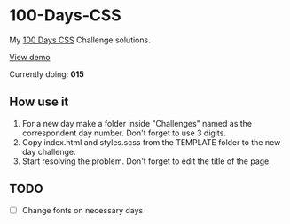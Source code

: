 # 100-Days-CSS

My [100 Days CSS](https://100dayscss.com/) Challenge solutions.

[View demo](https://jos-cabrera.github.io/100-Days-CSS/)

Currently doing: **015**

## How use it

1. For a new day make a folder inside "Challenges" named as the correspondent day number. Don't forget to use 3 digits.
2. Copy index.html and styles.scss from the TEMPLATE folder to the new day challenge.
3. Start resolving the problem. Don't forget to edit the title of the page.

## TODO

- [ ] Change fonts on necessary days

